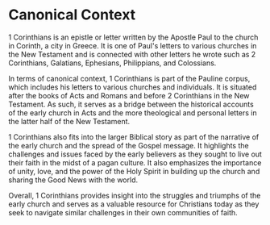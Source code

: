 # Canonical Context

1 Corinthians is an epistle or letter written by the Apostle Paul to the church in Corinth, a city in Greece. It is one of Paul's letters to various churches in the New Testament and is connected with other letters he wrote such as 2 Corinthians, Galatians, Ephesians, Philippians, and Colossians.

In terms of canonical context, 1 Corinthians is part of the Pauline corpus, which includes his letters to various churches and individuals. It is situated after the books of Acts and Romans and before 2 Corinthians in the New Testament. As such, it serves as a bridge between the historical accounts of the early church in Acts and the more theological and personal letters in the latter half of the New Testament.

1 Corinthians also fits into the larger Biblical story as part of the narrative of the early church and the spread of the Gospel message. It highlights the challenges and issues faced by the early believers as they sought to live out their faith in the midst of a pagan culture. It also emphasizes the importance of unity, love, and the power of the Holy Spirit in building up the church and sharing the Good News with the world.

Overall, 1 Corinthians provides insight into the struggles and triumphs of the early church and serves as a valuable resource for Christians today as they seek to navigate similar challenges in their own communities of faith.

